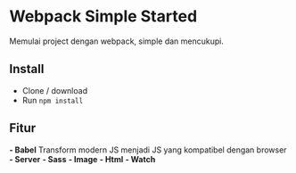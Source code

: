 # Webpack Simple Started
Memulai project dengan webpack, simple dan mencukupi.
## Install
- Clone / download
- Run `npm install`

## Fitur
**- Babel**
Transform modern JS menjadi JS yang kompatibel dengan browser
**- Server**
**- Sass**
**- Image**
**- Html**
**- Watch**
